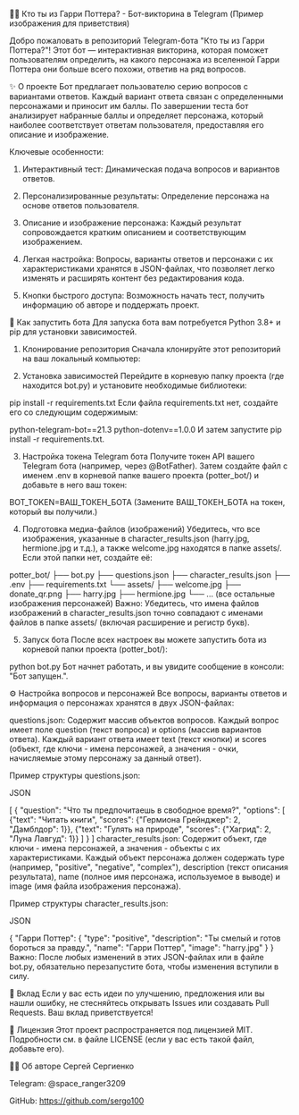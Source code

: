 🧙‍♂️ Кто ты из Гарри Поттера? - Бот-викторина в Telegram
(Пример изображения для приветствия)

Добро пожаловать в репозиторий Telegram-бота "Кто ты из Гарри Поттера?"! Этот бот — интерактивная викторина, которая поможет пользователям определить, на какого персонажа из вселенной Гарри Поттера они больше всего похожи, ответив на ряд вопросов.

✨ О проекте
Бот предлагает пользователю серию вопросов с вариантами ответов. Каждый вариант ответа связан с определенными персонажами и приносит им баллы. По завершении теста бот анализирует набранные баллы и определяет персонажа, который наиболее соответствует ответам пользователя, предоставляя его описание и изображение.

Ключевые особенности:
1. Интерактивный тест: Динамическая подача вопросов и вариантов ответов.

2. Персонализированные результаты: Определение персонажа на основе ответов пользователя.

3. Описание и изображение персонажа: Каждый результат сопровождается кратким описанием и соответствующим изображением.

4. Легкая настройка: Вопросы, варианты ответов и персонажи с их характеристиками хранятся в JSON-файлах, что позволяет легко изменять и расширять контент без редактирования кода.

5. Кнопки быстрого доступа: Возможность начать тест, получить информацию об авторе и поддержать проект.

🚀 Как запустить бота
Для запуска бота вам потребуется Python 3.8+ и pip для установки зависимостей.

1. Клонирование репозитория
Сначала клонируйте этот репозиторий на ваш локальный компьютер:

2. Установка зависимостей
Перейдите в корневую папку проекта (где находится bot.py) и установите необходимые библиотеки:

pip install -r requirements.txt
Если файла requirements.txt нет, создайте его со следующим содержимым:

python-telegram-bot==21.3
python-dotenv==1.0.0
И затем запустите pip install -r requirements.txt.

3. Настройка токена Telegram бота
Получите токен API вашего Telegram бота (например, через @BotFather).
Затем создайте файл с именем .env в корневой папке вашего проекта (potter_bot/) и добавьте в него ваш токен:

BOT_TOKEN=ВАШ_ТОКЕН_БОТА
(Замените ВАШ_ТОКЕН_БОТА на токен, который вы получили.)

4. Подготовка медиа-файлов (изображений)
Убедитесь, что все изображения, указанные в character_results.json (harry.jpg, hermione.jpg и т.д.), а также welcome.jpg находятся в папке assets/. Если этой папки нет, создайте её:

potter_bot/
├── bot.py
├── questions.json
├── character_results.json
├── .env
├── requirements.txt
└── assets/
    ├── welcome.jpg
    ├── donate_qr.png
    ├── harry.jpg
    ├── hermione.jpg
    └── ... (все остальные изображения персонажей)
Важно: Убедитесь, что имена файлов изображений в character_results.json точно совпадают с именами файлов в папке assets/ (включая расширение и регистр букв).

5. Запуск бота
После всех настроек вы можете запустить бота из корневой папки проекта (potter_bot/):

python bot.py
Бот начнет работать, и вы увидите сообщение в консоли: "Бот запущен.".

⚙️ Настройка вопросов и персонажей
Все вопросы, варианты ответов и информация о персонажах хранятся в двух JSON-файлах:

questions.json: Содержит массив объектов вопросов. Каждый вопрос имеет поле question (текст вопроса) и options (массив вариантов ответа). Каждый вариант ответа имеет text (текст кнопки) и scores (объект, где ключи - имена персонажей, а значения - очки, начисляемые этому персонажу за данный ответ).

Пример структуры questions.json:

JSON

[
  {
    "question": "Что ты предпочитаешь в свободное время?",
    "options": [
      {"text": "Читать книги", "scores": {"Гермиона Грейнджер": 2, "Дамблдор": 1}},
      {"text": "Гулять на природе", "scores": {"Хагрид": 2, "Луна Лавгуд": 1}}
    ]
  }
]
character_results.json: Содержит объект, где ключи - имена персонажей, а значения - объекты с их характеристиками. Каждый объект персонажа должен содержать type (например, "positive", "negative", "complex"), description (текст описания результата), name (полное имя персонажа, используемое в выводе) и image (имя файла изображения персонажа).

Пример структуры character_results.json:

JSON

{
  "Гарри Поттер": {
    "type": "positive",
    "description": "Ты смелый и готов бороться за правду.",
    "name": "Гарри Поттер",
    "image": "harry.jpg"
  }
}
Важно: После любых изменений в этих JSON-файлах или в файле bot.py, обязательно перезапустите бота, чтобы изменения вступили в силу.

🤝 Вклад
Если у вас есть идеи по улучшению, предложения или вы нашли ошибку, не стесняйтесь открывать Issues или создавать Pull Requests. Ваш вклад приветствуется!

📜 Лицензия
Этот проект распространяется под лицензией MIT. Подробности см. в файле LICENSE (если у вас есть такой файл, добавьте его).

👨‍💻 Об авторе
Сергей Сергиенко

Telegram: @space_ranger3209

GitHub: https://github.com/sergo100